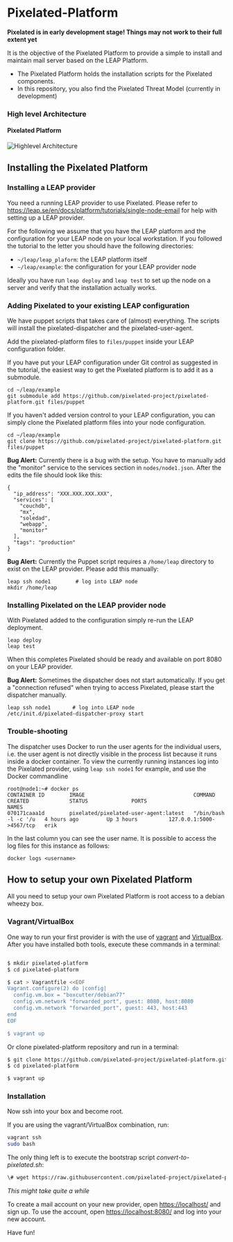 Pixelated-Platform
==================

**Pixelated is in early development stage! Things may not work to their full extent yet**

It is the objective of the Pixelated Platform to provide a simple to install and maintain mail server based on the LEAP Platform.

* The Pixelated Platform holds the installation scripts for the Pixelated components.
* In this repository, you also find the Pixelated Threat Model (currently in development)

### High level Architecture
#### Pixelated Platform

![Highlevel Architecture](https://pixelated-project.org/assets/images/pixelated-platform.png)


## Installing the Pixelated Platform

### Installing a LEAP provider

You need a running LEAP provider to use Pixelated. Please refer to <https://leap.se/en/docs/platform/tutorials/single-node-email> for help with setting up a LEAP provider.

For the following we assume that you have the LEAP platform and the configuration for your LEAP node on your local workstation. If you followed the tutorial to the letter you should have the following directories:

* `~/leap/leap_plaform`: the LEAP platform itself
* `~/leap/example`: the configuration for your LEAP provider node

Ideally you have run `leap deploy` and `leap test` to set up the node on a server and verify that the installation actually works.


### Adding Pixelated to your existing LEAP configuration

We have puppet scripts that takes care of (almost) everything. The scripts will install the pixelated-dispatcher and the pixelated-user-agent.

Add the pixelated-platform files to `files/puppet` inside your LEAP configuration folder.

If you have put your LEAP configuration under Git control as suggested in the tutorial, the easiest way to get the Pixelated platform is to add it as a submodule.

    cd ~/leap/example
    git submodule add https://github.com/pixelated-project/pixelated-platform.git files/puppet

If you haven't added version control to your LEAP configuration, you can simply clone the Pixelated platform files into your node configuration.

    cd ~/leap/example
    git clone https://github.com/pixelated-project/pixelated-platform.git files/puppet


**Bug Alert:** Currently there is a bug with the setup. You have to manually add the "monitor" service to the services section in `nodes/node1.json`. After the edits the file should look like this:

    {
      "ip_address": "XXX.XXX.XXX.XXX",
      "services": [
        "couchdb",
        "mx",
        "soledad",
        "webapp",
        "monitor"
      ],
      "tags": "production"
    }

**Bug Alert:** Currently the Puppet script requires a `/home/leap` directory to exist on the LEAP provider. Please add this manually:

    leap ssh node1        # log into LEAP node
    mkdir /home/leap


### Installing Pixelated on the LEAP provider node

With Pixelated added to the configuration simply re-run the LEAP deployment.

    leap deploy
    leap test
    
When this completes Pixelated should be ready and available on port 8080 on your LEAP provider.    
    
**Bug Alert:** Sometimes the dispatcher does not start automatically. If you get a "connection refused" when trying to access Pixelated, please start the dispatcher manually.

    leap ssh node1       # log into LEAP node
    /etc/init.d/pixelated-dispatcher-proxy start
    
    
### Trouble-shooting

The dispatcher uses Docker to run the user agents for the individual users, i.e. the user agent is not directly visible in the process list because it runs inside a docker container. To view the currently running instances log into the Pixelated provider, using `leap ssh node1` for example, and use the Docker commandline

    root@node1:~# docker ps
    CONTAINER ID        IMAGE                                   COMMAND                CREATED             STATUS              PORTS                      NAMES
    070171caaa1d        pixelated/pixelated-user-agent:latest   "/bin/bash -l -c '/u   4 hours ago         Up 3 hours          127.0.0.1:5000->4567/tcp   erik           
    
In the last column you can see the user name. It is possible to access the log files for this instance as follows:

    docker logs <username>
    
    
## How to setup your own Pixelated Platform

All you need to setup your own Pixelated Platform is root access to a debian wheezy box. 


### Vagrant/VirtualBox

One way to run your first provider is with the use of [vagrant](https://www.vagrantup.com/) and [VirtualBox](https://www.virtualbox.org/).
After you have installed both tools, execute these commands in a terminal:

```bash

$ mkdir pixelated-platform
$ cd pixelated-platform

$ cat > Vagrantfile <<EOF
Vagrant.configure(2) do |config|
  config.vm.box = "boxcutter/debian77"
  config.vm.network "forwarded_port", guest: 8080, host:8080
  config.vm.network "forwarded_port", guest: 443, host:443
end
EOF 

$ vagrant up
```

Or clone pixelated-platform repository and run in a terminal:

```bash
$ git clone https://github.com/pixelated-project/pixelated-platform.git
$ cd pixelated-platform

$ vagrant up
```

### Installation

Now ssh into your box and become root. 

If you are using the vagrant/VirtualBox combination, run:
```bash
vagrant ssh
sudo bash
```

The only thing left is to execute the bootstrap script *convert-to-pixelated.sh*:

```bash
\# wget https://raw.githubusercontent.com/pixelated-project/pixelated-platform/master/convert-to-pixelated.sh && chmod +x convert-to-pixelated.sh && ./convert-to-pixelated.sh
```

*This might take quite a while*


To create a mail account on your new provider, open [https://localhost/](https://localhost/) and sign up.
To use the account, open [https://localhost:8080/](https://localhost:8080) and log into your new account.

Have fun!

    

